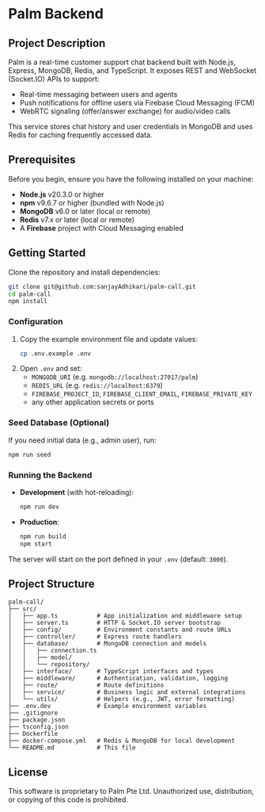 # Palm Backend

## Project Description

Palm is a real-time customer support chat backend built with Node.js, Express, MongoDB, Redis, and TypeScript. It exposes REST and WebSocket (Socket.IO) APIs to support:

- Real-time messaging between users and agents
- Push notifications for offline users via Firebase Cloud Messaging (FCM)
- WebRTC signaling (offer/answer exchange) for audio/video calls

This service stores chat history and user credentials in MongoDB and uses Redis for caching frequently accessed data.

## Prerequisites

Before you begin, ensure you have the following installed on your machine:

- **Node.js** v20.3.0 or higher
- **npm** v9.6.7 or higher (bundled with Node.js)
- **MongoDB** v6.0 or later (local or remote)
- **Redis** v7.x or later (local or remote)
- A **Firebase** project with Cloud Messaging enabled

## Getting Started

Clone the repository and install dependencies:

```bash
git clone git@github.com:sanjayAdhikari/palm-call.git
cd palm-call
npm install
```

### Configuration

1. Copy the example environment file and update values:
   ```bash
   cp .env.example .env
   ```
2. Open `.env` and set:
    - `MONGODB_URI` (e.g. `mongodb://localhost:27017/palm`)
    - `REDIS_URL` (e.g. `redis://localhost:6379`)
    - `FIREBASE_PROJECT_ID`, `FIREBASE_CLIENT_EMAIL`, `FIREBASE_PRIVATE_KEY`
    - any other application secrets or ports

### Seed Database (Optional)

If you need initial data (e.g., admin user), run:
```bash
npm run seed
```

### Running the Backend

- **Development** (with hot-reloading):
  ```bash
  npm run dev
  ```
- **Production**:
  ```bash
  npm run build
  npm start
  ```

The server will start on the port defined in your `.env` (default: `3000`).

## Project Structure

```text
palm-call/
├── src/
│   ├── app.ts           # App initialization and middleware setup
│   ├── server.ts        # HTTP & Socket.IO server bootstrap
│   ├── config/          # Environment constants and route URLs
│   ├── controller/      # Express route handlers
│   ├── database/        # MongoDB connection and models
│   │   ├── connection.ts
│   │   ├── model/
│   │   └── repository/
│   ├── interface/       # TypeScript interfaces and types
│   ├── middleware/      # Authentication, validation, logging
│   ├── route/           # Route definitions
│   ├── service/         # Business logic and external integrations
│   └── utils/           # Helpers (e.g., JWT, error formatting)
├── .env.dev             # Example environment variables
├── .gitignore
├── package.json
├── tsconfig.json
├── Dockerfile
├── docker-compose.yml   # Redis & MongoDB for local development
└── README.md            # This file
```

## License

This software is proprietary to Palm Pte Ltd. Unauthorized use, distribution, or copying of this code is prohibited.


